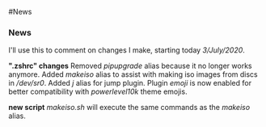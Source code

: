 #News
<h3>News</h3>

I'll use this to comment on changes I make, starting today <i>3/July/2020</i>.

<b>".zshrc" changes</b>
Removed <i>pipupgrade</i> alias because it no longer works anymore. Added <i>makeiso</i> alias to assist with making iso images from discs in <i>/dev/sr0</i>. Added <i>j</i> alias for jump plugin. Plugin  <i>emoji</i> is now enabled for better compatibility with <i>powerlevel10k</i> theme emojis.

<b>new script</b>
<i>makeiso.sh</i> will execute the same commands as the <i>makeiso</i> alias.
